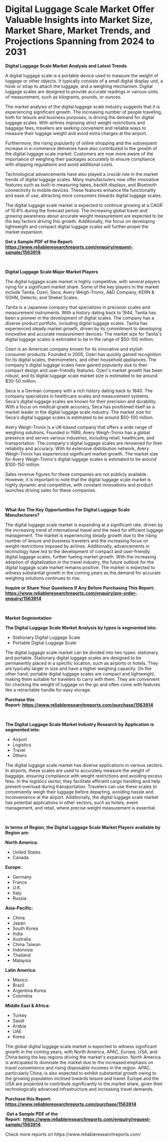 <p><h1>Digital Luggage Scale Market Offer Valuable Insights into Market Size, Market Share, Market Trends, and Projections Spanning from 2024 to 2031</h1></p><p><strong>Digital Luggage Scale Market Analysis and Latest Trends</strong></p>
<p><p>A digital luggage scale is a portable device used to measure the weight of luggage or other objects. It typically consists of a small digital display unit, a hook or strap to attach the luggage, and a weighing mechanism. Digital luggage scales are designed to provide accurate readings in various units of measurement, such as kilograms, pounds, or ounces.</p><p>The market analysis of the digital luggage scale industry suggests that it is experiencing significant growth. The increasing number of people traveling, both for leisure and business purposes, is driving the demand for digital luggage scales. With airlines imposing strict weight restrictions and baggage fees, travelers are seeking convenient and reliable ways to measure their luggage weight and avoid extra charges at the airport.</p><p>Furthermore, the rising popularity of online shopping and the subsequent increase in e-commerce deliveries have also contributed to the growth of the digital luggage scale market. Customers are now more aware of the importance of weighing their packages accurately to ensure compliance with shipping regulations and avoid additional costs.</p><p>Technological advancements have also played a crucial role in the market trends of digital luggage scales. Many manufacturers now offer innovative features such as built-in measuring tapes, backlit displays, and Bluetooth connectivity to mobile devices. These features enhance the functionality and ease of use, attracting more consumers towards digital luggage scales.</p><p>The digital luggage scale market is expected to continue growing at a CAGR of 10.8% during the forecast period. The increasing global travel and growing awareness about accurate weight measurement are expected to be the key factors driving this growth. Additionally, the focus on developing lightweight and compact digital luggage scales will further propel the market expansion.</p></p>
<p><strong>Get a Sample PDF of the Report:&nbsp; <a href="https://www.reliableresearchreports.com/enquiry/request-sample/1563914">https://www.reliableresearchreports.com/enquiry/request-sample/1563914</a></strong></p>
<p>&nbsp;</p>
<p><strong>Digital Luggage Scale Major Market Players</strong></p>
<p><p>The digital luggage scale market is highly competitive, with several players vying for a significant market share. Some of the key players in the market include Tanita, Ozeri, Seca, Avery Weigh-Tronix, A&D Company, KERN & SOHN, Detecto, and Shekel Scales.</p><p>Tanita is a Japanese company that specializes in precision scales and measurement instruments. With a history dating back to 1944, Tanita has been a pioneer in the development of digital scales. The company has a diverse product portfolio, including digital luggage scales. Tanita has experienced steady market growth, driven by its commitment to developing innovative and accurate measurement devices. The market size for Tanita's digital luggage scales is estimated to be in the range of $50-100 million.</p><p>Ozeri is an American company known for its innovative and stylish consumer products. Founded in 2005, Ozeri has quickly gained recognition for its digital scales, thermometers, and other household appliances. The company's digital luggage scales have gained popularity due to their compact design and user-friendly features. Ozeri's market growth has been robust, and its digital luggage scale market size is estimated to be around $30-50 million.</p><p>Seca is a German company with a rich history dating back to 1840. The company specializes in healthcare scales and measurement systems. Seca's digital luggage scales are known for their precision and durability. With a focus on medical-grade accuracy, Seca has positioned itself as a market leader in the digital luggage scale industry. The market size for Seca's digital luggage scales is estimated to be around $50-100 million.</p><p>Avery Weigh-Tronix is a UK-based company that offers a wide range of weighing solutions. Founded in 1989, Avery Weigh-Tronix has a global presence and serves various industries, including retail, healthcare, and transportation. The company's digital luggage scales are renowned for their reliability and accuracy. With its extensive distribution network, Avery Weigh-Tronix has experienced significant market growth. The market size for Avery Weigh-Tronix's digital luggage scales is estimated to be around $100-150 million.</p><p>Sales revenue figures for these companies are not publicly available. However, it is important to note that the digital luggage scale market is highly dynamic and competitive, with constant innovations and product launches driving sales for these companies.</p></p>
<p>&nbsp;</p>
<p><strong>What Are The Key Opportunities For Digital Luggage Scale Manufacturers?</strong></p>
<p><p>The digital luggage scale market is expanding at a significant rate, driven by the increasing trend of international travel and the need for efficient luggage management. The market is experiencing steady growth due to the rising number of leisure and business travelers and the increasing focus on weight restrictions imposed by airlines. Additionally, advancements in technology have led to the development of compact and user-friendly digital luggage scales, further fueling market growth. With the increasing adoption of digitalization in the travel industry, the future outlook for the digital luggage scale market remains positive. The market is expected to witness substantial growth in the coming years as the demand for accurate weighing solutions continues to rise.</p></p>
<p><strong>Inquire or Share Your Questions If Any Before Purchasing This Report: <a href="https://www.reliableresearchreports.com/enquiry/pre-order-enquiry/1563914">https://www.reliableresearchreports.com/enquiry/pre-order-enquiry/1563914</a></strong></p>
<p>&nbsp;</p>
<p><strong>Market Segmentation</strong></p>
<p><strong>The Digital Luggage Scale Market Analysis by types is segmented into:</strong></p>
<p><ul><li>Stationary Digital Luggage Scale</li><li>Portable Digital Luggage Scale</li></ul></p>
<p><p>The digital luggage scale market can be divided into two types: stationary and portable. Stationary digital luggage scales are designed to be permanently placed in a specific location, such as airports or hotels. They are typically larger in size and have a higher weighing capacity. On the other hand, portable digital luggage scales are compact and lightweight, making them suitable for travelers to carry with them. They are convenient for checking the weight of luggage on the go and often come with features like a retractable handle for easy storage.</p></p>
<p><strong>Purchase this Report:&nbsp;<a href="https://www.reliableresearchreports.com/purchase/1563914">https://www.reliableresearchreports.com/purchase/1563914</a></strong></p>
<p>&nbsp;</p>
<p><strong>The Digital Luggage Scale Market Industry Research by Application is segmented into:</strong></p>
<p><ul><li>Airport</li><li>Logistics</li><li>Travel</li><li>Others</li></ul></p>
<p><p>The digital luggage scale market has diverse applications in various sectors. In airports, these scales are used to accurately measure the weight of baggage, ensuring compliance with weight restrictions and avoiding excess fees. In the logistics sector, they facilitate efficient cargo handling and help prevent overload during transportation. Travelers can use these scales to conveniently weigh their luggage before departing, avoiding hassle and inconvenience at the airport. Additionally, the digital luggage scale market has potential applications in other sectors, such as hotels, event management, and retail, where precise weight measurement is essential.</p></p>
<p>&nbsp;</p>
<p><strong>In terms of Region, the Digital Luggage Scale Market Players available by Region are:</strong></p>
<p>
    <p> <strong> North America: </strong>
        <ul>
            <li>United States</li>
            <li>Canada</li>
        </ul>
        </p> 
    <p> <strong> Europe: </strong>
        <ul>
            <li>Germany</li>
            <li>France</li>
            <li>U.K.</li>
            <li>Italy</li>
            <li>Russia</li>
        </ul>
        </p> 
    <p> <strong> Asia-Pacific: </strong>
        <ul>
            <li>China</li>
            <li>Japan</li>
            <li>South Korea</li>
            <li>India</li>
            <li>Australia</li>
            <li>China Taiwan</li>
            <li>Indonesia</li>
            <li>Thailand</li>
            <li>Malaysia</li>
        </ul>
        </p> 
    <p> <strong> Latin America: </strong>
        <ul>
            <li>Mexico</li>
            <li>Brazil</li>
            <li>Argentina Korea</li>
            <li>Colombia</li>
        </ul>
        </p> 
    <p> <strong> Middle East & Africa: </strong>
        <ul>
            <li>Turkey</li>
            <li>Saudi</li>
            <li>Arabia</li>
            <li>UAE</li>
            <li>Korea</li>
        </ul>
    </p>
    </p>
<p><p>The global digital luggage scale market is expected to witness significant growth in the coming years, with North America, APAC, Europe, USA, and China being the key regions driving the market's expansion. North America is anticipated to dominate the market due to the increased emphasis on travel convenience and rising disposable incomes in the region. APAC, particularly China, is also expected to exhibit substantial growth owing to the growing population inclined towards leisure and travel. Europe and the USA are projected to contribute significantly to the market share, given their technologically advanced infrastructure and increasing travel demands.</p></p>
<p><strong>Purchase this Report: <a href="https://www.reliableresearchreports.com/purchase/1563914">https://www.reliableresearchreports.com/purchase/1563914</a></strong></p>
<p>&nbsp;<strong>Get a Sample PDF of the Report:&nbsp;&nbsp;<a href="https://www.reliableresearchreports.com/enquiry/request-sample/1563914">https://www.reliableresearchreports.com/enquiry/request-sample/1563914</a></strong></p>
<p><strong></strong></p>
<p>Check more reports on https://www.reliableresearchreports.com/</p>